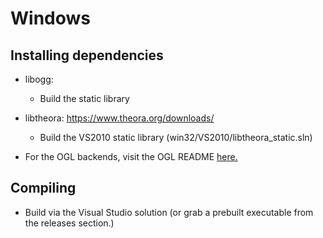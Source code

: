 # Windows

## Installing dependencies

* libogg:
  * Build the static library


* libtheora: https://www.theora.org/downloads/
  * Build the VS2010 static library (win32/VS2010/libtheora_static.sln)


* For the OGL backends, visit the OGL README [here.](../ogl/README.md)

## Compiling

* Build via the Visual Studio solution (or grab a prebuilt executable from the releases section.)
